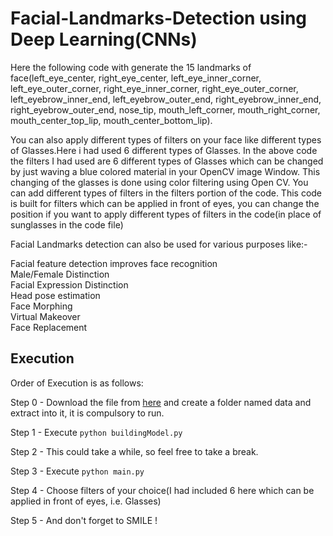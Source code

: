 # Facial-Landmarks-Detection using Deep Learning(CNNs)
Here the following code with generate the 15 landmarks of face(left_eye_center, right_eye_center, left_eye_inner_corner, 
left_eye_outer_corner, right_eye_inner_corner, right_eye_outer_corner, left_eyebrow_inner_end, left_eyebrow_outer_end, 
right_eyebrow_inner_end, right_eyebrow_outer_end, nose_tip, mouth_left_corner, mouth_right_corner, mouth_center_top_lip, 
mouth_center_bottom_lip).

You can also apply different types of filters on your face like different types of Glasses.Here i had used 6 different types of Glasses.
In the above code the filters I had used are 6 different types of Glasses which can be changed by just waving a blue colored material
in your OpenCV image Window.
This changing of the glasses is done using color filtering using Open CV.
You can add different types of filters in the filters portion of the code.
This code is built for filters which can be applied in front of eyes, you can change the position if you want to apply different 
types of filters in the code(in place of sunglasses in the code file)

Facial Landmarks detection can also be used for various purposes like:-

Facial feature detection improves face recognition                                                                    
Male/Female Distinction                                                                             
Facial Expression Distinction                                                                      
Head pose estimation                                                                                   
Face Morphing                                                                              
Virtual Makeover                                                                                                                
Face Replacement                                                                                                                                                                                                         

## Execution
Order of Execution is as follows:

Step 0 - Download the file from [here](https://www.kaggle.com/c/facial-keypoints-detection/data) and create a folder named data and 
extract into it, it is compulsory to run.

Step 1 - Execute ``` python buildingModel.py ```

Step 2 - This could take a while, so feel free to take a break.

Step 3 - Execute ``` python main.py ```

Step 4 - Choose filters of your choice(I had included 6 here which can be applied in front of eyes, i.e. Glasses)

Step 5 - And don't forget to SMILE !
